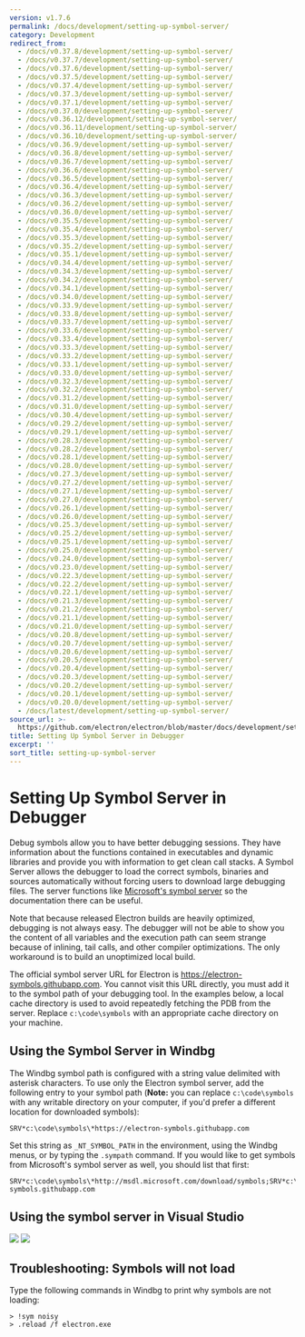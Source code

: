 ```yaml
---
version: v1.7.6
permalink: /docs/development/setting-up-symbol-server/
category: Development
redirect_from:
  - /docs/v0.37.8/development/setting-up-symbol-server/
  - /docs/v0.37.7/development/setting-up-symbol-server/
  - /docs/v0.37.6/development/setting-up-symbol-server/
  - /docs/v0.37.5/development/setting-up-symbol-server/
  - /docs/v0.37.4/development/setting-up-symbol-server/
  - /docs/v0.37.3/development/setting-up-symbol-server/
  - /docs/v0.37.1/development/setting-up-symbol-server/
  - /docs/v0.37.0/development/setting-up-symbol-server/
  - /docs/v0.36.12/development/setting-up-symbol-server/
  - /docs/v0.36.11/development/setting-up-symbol-server/
  - /docs/v0.36.10/development/setting-up-symbol-server/
  - /docs/v0.36.9/development/setting-up-symbol-server/
  - /docs/v0.36.8/development/setting-up-symbol-server/
  - /docs/v0.36.7/development/setting-up-symbol-server/
  - /docs/v0.36.6/development/setting-up-symbol-server/
  - /docs/v0.36.5/development/setting-up-symbol-server/
  - /docs/v0.36.4/development/setting-up-symbol-server/
  - /docs/v0.36.3/development/setting-up-symbol-server/
  - /docs/v0.36.2/development/setting-up-symbol-server/
  - /docs/v0.36.0/development/setting-up-symbol-server/
  - /docs/v0.35.5/development/setting-up-symbol-server/
  - /docs/v0.35.4/development/setting-up-symbol-server/
  - /docs/v0.35.3/development/setting-up-symbol-server/
  - /docs/v0.35.2/development/setting-up-symbol-server/
  - /docs/v0.35.1/development/setting-up-symbol-server/
  - /docs/v0.34.4/development/setting-up-symbol-server/
  - /docs/v0.34.3/development/setting-up-symbol-server/
  - /docs/v0.34.2/development/setting-up-symbol-server/
  - /docs/v0.34.1/development/setting-up-symbol-server/
  - /docs/v0.34.0/development/setting-up-symbol-server/
  - /docs/v0.33.9/development/setting-up-symbol-server/
  - /docs/v0.33.8/development/setting-up-symbol-server/
  - /docs/v0.33.7/development/setting-up-symbol-server/
  - /docs/v0.33.6/development/setting-up-symbol-server/
  - /docs/v0.33.4/development/setting-up-symbol-server/
  - /docs/v0.33.3/development/setting-up-symbol-server/
  - /docs/v0.33.2/development/setting-up-symbol-server/
  - /docs/v0.33.1/development/setting-up-symbol-server/
  - /docs/v0.33.0/development/setting-up-symbol-server/
  - /docs/v0.32.3/development/setting-up-symbol-server/
  - /docs/v0.32.2/development/setting-up-symbol-server/
  - /docs/v0.31.2/development/setting-up-symbol-server/
  - /docs/v0.31.0/development/setting-up-symbol-server/
  - /docs/v0.30.4/development/setting-up-symbol-server/
  - /docs/v0.29.2/development/setting-up-symbol-server/
  - /docs/v0.29.1/development/setting-up-symbol-server/
  - /docs/v0.28.3/development/setting-up-symbol-server/
  - /docs/v0.28.2/development/setting-up-symbol-server/
  - /docs/v0.28.1/development/setting-up-symbol-server/
  - /docs/v0.28.0/development/setting-up-symbol-server/
  - /docs/v0.27.3/development/setting-up-symbol-server/
  - /docs/v0.27.2/development/setting-up-symbol-server/
  - /docs/v0.27.1/development/setting-up-symbol-server/
  - /docs/v0.27.0/development/setting-up-symbol-server/
  - /docs/v0.26.1/development/setting-up-symbol-server/
  - /docs/v0.26.0/development/setting-up-symbol-server/
  - /docs/v0.25.3/development/setting-up-symbol-server/
  - /docs/v0.25.2/development/setting-up-symbol-server/
  - /docs/v0.25.1/development/setting-up-symbol-server/
  - /docs/v0.25.0/development/setting-up-symbol-server/
  - /docs/v0.24.0/development/setting-up-symbol-server/
  - /docs/v0.23.0/development/setting-up-symbol-server/
  - /docs/v0.22.3/development/setting-up-symbol-server/
  - /docs/v0.22.2/development/setting-up-symbol-server/
  - /docs/v0.22.1/development/setting-up-symbol-server/
  - /docs/v0.21.3/development/setting-up-symbol-server/
  - /docs/v0.21.2/development/setting-up-symbol-server/
  - /docs/v0.21.1/development/setting-up-symbol-server/
  - /docs/v0.21.0/development/setting-up-symbol-server/
  - /docs/v0.20.8/development/setting-up-symbol-server/
  - /docs/v0.20.7/development/setting-up-symbol-server/
  - /docs/v0.20.6/development/setting-up-symbol-server/
  - /docs/v0.20.5/development/setting-up-symbol-server/
  - /docs/v0.20.4/development/setting-up-symbol-server/
  - /docs/v0.20.3/development/setting-up-symbol-server/
  - /docs/v0.20.2/development/setting-up-symbol-server/
  - /docs/v0.20.1/development/setting-up-symbol-server/
  - /docs/v0.20.0/development/setting-up-symbol-server/
  - /docs/latest/development/setting-up-symbol-server/
source_url: >-
  https://github.com/electron/electron/blob/master/docs/development/setting-up-symbol-server.md
title: Setting Up Symbol Server in Debugger
excerpt: ''
sort_title: setting-up-symbol-server
---
```




<!--


                                      ::::
                                    :o+//+o:
                                    +o    oo-
                                    :o+//oo/+o/
                                      -::-   -oo:
                                               /s/
                      -::::::::-                :s/  :::--
                  :+oo+////////+:        -:/+oo/ :s:-///++oo+:
                /o+:                -/+oo+/:-     +o-      -:+o:
               /s:              -:+o+/:           -o+         :s/
              -s/            -/oo/:                /s-         +s-
              -s/         -/oo/-                   -s/         /s-
               oo       :+o/-                       oo         oo
               -s/    :oo/                          /s-       /s-
                :s/ :oo:              -::-          /s-      /s:
                  -+o/               /ssss/         :s:    -+o-
                 :o+--               /ssss/         :s:   :o+-
                :s/  +o:              -::-          /s-   --
               -s/    :+o/-                         /s-
               oo       -+o+-                       oo
              -s/         -/oo/-                   -s/
             -+soo+:         -/oo/:                /s-      /oooo+-
             o+   :s:           -:+o+/:-          -o+      /s:  -oo
             oo:--/s:       ::      -:+oo+/:-     -/-      /s/--:o+
              :+++/-        :s:          -:/+ooo++//////++oo//+o+:
                             /s:                --::::::--
                              /s/              /s-
                               :oo:          :oo:
                                 /oo/-    -/oo/
                                   -/+oooo+/-





                   _______  _______  _______  _______  __
                  |       ||       ||       ||       ||  |
                  |  _____||_     _||   _   ||    _  ||  |
                  | |_____   |   |  |  | |  ||   |_| ||  |
                  |_____  |  |   |  |  |_|  ||    ___||__|
                   _____| |  |   |  |       ||   |     __
                  |_______|  |___|  |_______||___|    |__|


    This file is generated automatically, so it should not be edited.

    To make changes, head over to the electron/electron repository:

    https://github.com/electron/electron/blob/master/docs/development/setting-up-symbol-server.md

    Thanks!

-->
# Setting Up Symbol Server in Debugger

Debug symbols allow you to have better debugging sessions. They have information about the functions contained in executables and dynamic libraries and provide you with information to get clean call stacks. A Symbol Server allows the debugger to load the correct symbols, binaries and sources automatically without forcing users to download large debugging files. The server functions like [Microsoft's symbol server](http://support.microsoft.com/kb/311503) so the documentation there can be useful.

Note that because released Electron builds are heavily optimized, debugging is not always easy. The debugger will not be able to show you the content of all variables and the execution path can seem strange because of inlining, tail calls, and other compiler optimizations. The only workaround is to build an unoptimized local build.

The official symbol server URL for Electron is https://electron-symbols.githubapp.com. You cannot visit this URL directly, you must add it to the symbol path of your debugging tool. In the examples below, a local cache directory is used to avoid repeatedly fetching the PDB from the server. Replace `c:\code\symbols` with an appropriate cache directory on your machine.

## Using the Symbol Server in Windbg

The Windbg symbol path is configured with a string value delimited with asterisk characters. To use only the Electron symbol server, add the following entry to your symbol path (**Note:** you can replace `c:\code\symbols` with any writable directory on your computer, if you'd prefer a different location for downloaded symbols):

```
SRV*c:\code\symbols\*https://electron-symbols.githubapp.com

```

Set this string as `_NT_SYMBOL_PATH` in the environment, using the Windbg menus, or by typing the `.sympath` command. If you would like to get symbols from Microsoft's symbol server as well, you should list that first:

```
SRV*c:\code\symbols\*http://msdl.microsoft.com/download/symbols;SRV*c:\code\symbols\*https://electron-symbols.githubapp.com

```

## Using the symbol server in Visual Studio

<img src='https://mdn.mozillademos.org/files/733/symbol-server-vc8express-menu.jpg'> <img src='https://mdn.mozillademos.org/files/2497/2005_options.gif'>

## Troubleshooting: Symbols will not load

Type the following commands in Windbg to print why symbols are not loading:

```
> !sym noisy
> .reload /f electron.exe

```
